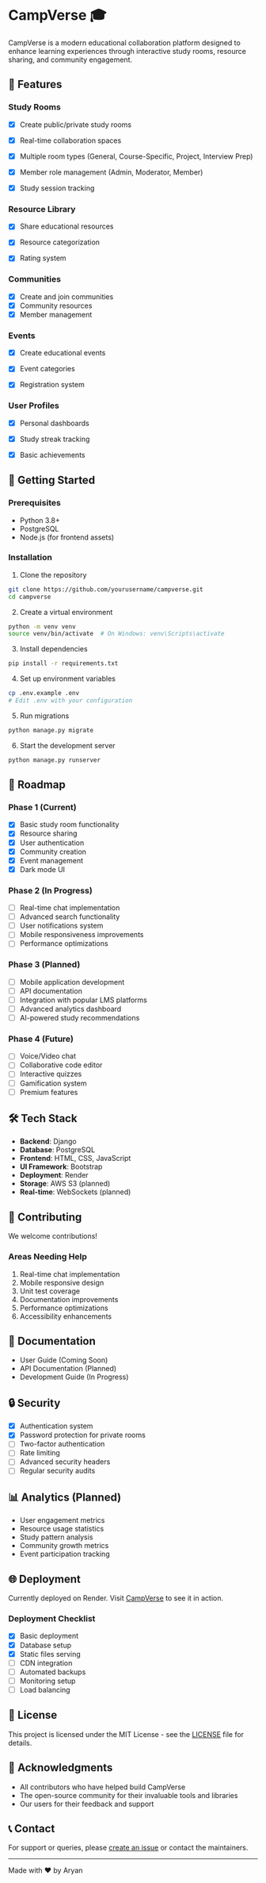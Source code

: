 # CampVerse 🎓

CampVerse is a modern educational collaboration platform designed to enhance learning experiences through interactive study rooms, resource sharing, and community engagement.

## 🌟 Features

### Study Rooms
- [x] Create public/private study rooms
- [x] Real-time collaboration spaces
- [x] Multiple room types (General, Course-Specific, Project, Interview Prep)
- [x] Member role management (Admin, Moderator, Member)
- [x] Study session tracking


### Resource Library
- [x] Share educational resources
- [x] Resource categorization
- [x] Rating system


### Communities
- [x] Create and join communities
- [x] Community resources
- [x] Member management

### Events
- [x] Create educational events
- [x] Event categories
- [x] Registration system


### User Profiles
- [x] Personal dashboards
- [x] Study streak tracking
- [x] Basic achievements


## 🚀 Getting Started

### Prerequisites
- Python 3.8+
- PostgreSQL
- Node.js (for frontend assets)

### Installation

1. Clone the repository
```bash
git clone https://github.com/yourusername/campverse.git
cd campverse
```

2. Create a virtual environment
```bash
python -m venv venv
source venv/bin/activate  # On Windows: venv\Scripts\activate
```

3. Install dependencies
```bash
pip install -r requirements.txt
```

4. Set up environment variables
```bash
cp .env.example .env
# Edit .env with your configuration
```

5. Run migrations
```bash
python manage.py migrate
```

6. Start the development server
```bash
python manage.py runserver
```

## 🎯 Roadmap

### Phase 1 (Current)
- [x] Basic study room functionality
- [x] Resource sharing
- [x] User authentication
- [x] Community creation
- [x] Event management
- [x] Dark mode UI

### Phase 2 (In Progress)
- [ ] Real-time chat implementation
- [ ] Advanced search functionality
- [ ] User notifications system
- [ ] Mobile responsiveness improvements
- [ ] Performance optimizations

### Phase 3 (Planned)
- [ ] Mobile application development
- [ ] API documentation
- [ ] Integration with popular LMS platforms
- [ ] Advanced analytics dashboard
- [ ] AI-powered study recommendations

### Phase 4 (Future)
- [ ] Voice/Video chat
- [ ] Collaborative code editor
- [ ] Interactive quizzes
- [ ] Gamification system
- [ ] Premium features

## 🛠️ Tech Stack

- **Backend**: Django
- **Database**: PostgreSQL
- **Frontend**: HTML, CSS, JavaScript
- **UI Framework**: Bootstrap
- **Deployment**: Render
- **Storage**: AWS S3 (planned)
- **Real-time**: WebSockets (planned)

## 🤝 Contributing

We welcome contributions!

### Areas Needing Help
1. Real-time chat implementation
2. Mobile responsive design
3. Unit test coverage
4. Documentation improvements
5. Performance optimizations
6. Accessibility enhancements

## 📝 Documentation

- User Guide (Coming Soon)
- API Documentation (Planned)
- Development Guide (In Progress)

## 🔒 Security

- [x] Authentication system
- [x] Password protection for private rooms
- [ ] Two-factor authentication
- [ ] Rate limiting
- [ ] Advanced security headers
- [ ] Regular security audits

## 📊 Analytics (Planned)

- User engagement metrics
- Resource usage statistics
- Study pattern analysis
- Community growth metrics
- Event participation tracking

## 🌐 Deployment

Currently deployed on Render. Visit [CampVerse](your-render-url) to see it in action.

### Deployment Checklist
- [x] Basic deployment
- [x] Database setup
- [x] Static files serving
- [ ] CDN integration
- [ ] Automated backups
- [ ] Monitoring setup
- [ ] Load balancing

## 📄 License

This project is licensed under the MIT License - see the [LICENSE](LICENSE) file for details.

## 🙏 Acknowledgments

- All contributors who have helped build CampVerse
- The open-source community for their invaluable tools and libraries
- Our users for their feedback and support

## 📞 Contact

For support or queries, please [create an issue](https://github.com/yourusername/campverse/issues) or contact the maintainers.

---

Made with ❤️ by Aryan 
